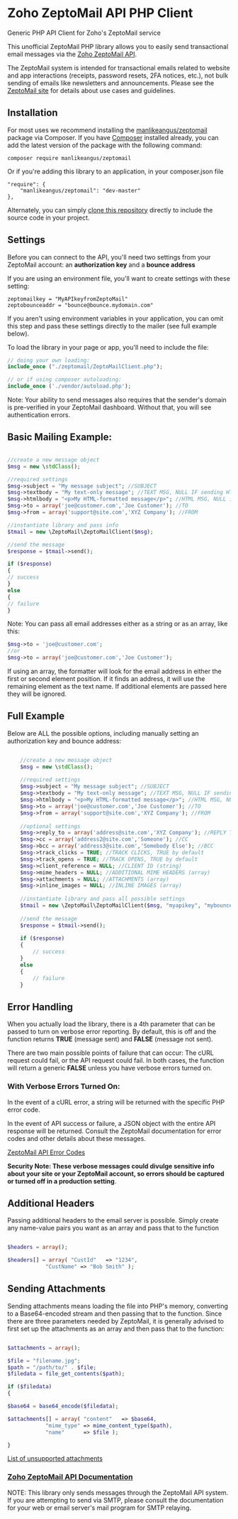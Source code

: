 # Zoho ZeptoMail API PHP Client

Generic PHP API Client for Zoho's ZeptoMail service

This unofficial ZeptoMail PHP library allows you to easily send transactional email messages via the [Zoho ZeptoMail API](https://www.zoho.com/zeptomail/). 

The ZeptoMail system is intended for transactional emails related to website and app interactions (receipts, password resets, 2FA notices, etc.), not bulk sending of emails like newsletters and announcements. 
Please see the [ZeptoMail site](https://www.zoho.com/zeptomail/) for details about use cases and guidelines.

## Installation

For most uses we recommend installing the [manlikeangus/zeptomail](https://packagist.org/packages/manlikeangus/zeptomail) package via Composer. If you have [Composer](https://getcomposer.org) installed already, you can add the latest version of the package with the following command:

```
composer require manlikeangus/zeptomail
```

Or if you're adding this library to an application, in your composer.json file

```
"require": {
	"manlikeangus/zeptomail": "dev-master"
},

```

Alternately, you can simply [clone this repository](https://github.com/manlikeangus/zeptomail.git) directly to include the source code in your project.

## Settings

Before you can connect to the API, you'll need two settings from your ZeptoMail account: an **authorization key** and a **bounce address**

If you are using an environment file, you'll want to create settings with these setting:

```
zeptomailkey = "MyAPIkeyfromZeptoMail"
zeptobounceaddr = "bounce@bounce.mydomain.com"
```

If you aren't using environment variables in your application, you can omit this step and pass these settings directly to the mailer (see full example below).

To load the library in your page or app, you'll need to include the file:

```PHP 
// doing your own loading:
include_once ("./zeptomail/ZeptoMailClient.php");

// or if using composer autoloading: 
include_once ('./vendor/autoload.php'); 

```

Note: Your ability to send messages also requires that the sender's domain is pre-verified in your ZeptoMail dashboard. Without that, you will see authentication errors.


## Basic Mailing Example:

```PHP 

//create a new message object
$msg = new \stdClass();

//required settings
$msg->subject = "My message subject"; //SUBJECT
$msg->textbody = "My text-only message"; //TEXT MSG, NULL IF sending HTML
$msg->htmlbody = "<p>My HTML-formatted message</p>"; //HTML MSG, NULL if sending TEXT
$msg->to = array('joe@customer.com','Joe Customer'); //TO
$msg->from = array('support@site.com','XYZ Company'); //FROM

//instantiate library and pass info
$tmail = new \ZeptoMail\ZeptoMailClient($msg);

//send the message
$response = $tmail->send();

if ($response)
{
// success
} 
else 
{
// failure
}

```

Note: You can pass all email addresses either as a string or as an array, like this:

```PHP 
$msg->to = 'joe@customer.com'; 
//or
$msg->to = array('joe@customer.com','Joe Customer');
```
If using an array, the formatter will look for the email address in either the first or second element position. If it finds an address, it will use the remaining element as the text name. If additional elements are passed here they will be ignored.

## Full Example

Below are ALL the possible options, including manually setting an authorization key and bounce address:

```PHP 

	//create a new message object
	$msg = new \stdClass();
	
	//required settings
	$msg->subject = "My message subject"; //SUBJECT
	$msg->textbody = "My text-only message"; //TEXT MSG, NULL IF sending HTML
	$msg->htmlbody = "<p>My HTML-formatted message</p>"; //HTML MSG, NULL if sending TEXT
	$msg->to = array('joe@customer.com','Joe Customer'); //TO
	$msg->from = array('support@site.com','XYZ Company'); //FROM
	
	//optional settings
	$msg->reply_to = array('address@site.com','XYZ Company'); //REPLY TO
	$msg->cc = array('address2@site.com','Someone'); //CC
	$msg->bcc = array('address3@site.com','Somebody Else'); //BCC
	$msg->track_clicks = TRUE; //TRACK CLICKS, TRUE by default
	$msg->track_opens = TRUE; //TRACK OPENS, TRUE by default
	$msg->client_reference = NULL; //CLIENT ID (string)
	$msg->mime_headers = NULL; //ADDITIONAL MIME HEADERS (array)
	$msg->attachments = NULL; //ATTACHMENTS (array)
	$msg->inline_images = NULL; //INLINE IMAGES (array)
	
	//instantiate library and pass all possible settings
	$tmail = new \ZeptoMail\ZeptoMailClient($msg, "myapikey", "mybounce@address.com", TRUE);
	
	//send the message
	$response = $tmail->send();
			
	if ($response)
	{
		// success
	} 
	else 
	{
		// failure
	}

```

## Error Handling

When you actually load the library, there is a 4th parameter that can be passed to turn on verbose error reporting. By default, this is off and the function returns **TRUE** (message sent) and **FALSE** (message not sent).

There are two main possible points of failure that can occur: The cURL request could fail, or the API request could fail. In both cases, the function will return a generic **FALSE** unless you have verbose errors turned on. 

### With Verbose Errors Turned On:

In the event of a cURL error, a string will be returned with the specific PHP error code.

In the event of API success or failure, a JSON object with the entire API response will be returned. Consult the ZeptoMail documentation for error codes and other details about these messages.

[ZeptoMail API Error Codes](https://www.zoho.com/zeptomail/help/api/error-codes.html)

**Security Note: These verbose messages could divulge sensitive info about your site or your ZeptoMail account, so errors should be captured or turned off in a production setting**.

## Additional Headers

Passing additional headers to the email server is possible. Simply create any name-value pairs you want as an array and pass that to the function

```PHP 

$headers = array();

$headers[] = array( "CustId"   => "1234",
		    "CustName" => "Bob Smith" );

```

## Sending Attachments

Sending attachments means loading the file into PHP's memory, converting to a Base64-encoded stream and then passing that to the function. Since there are three parameters needed by ZeptoMail, it is generally advised to first set up the attachments as an array and then pass that to the function:

```PHP 

$attachments = array();

$file = "filename.jpg";
$path = "/path/to/" . $file;
$filedata = file_get_contents($path);

if ($filedata) 
{

$base64 = base64_encode($filedata);

$attachments[] = array( "content"   => $base64,
			"mime_type" => mime_content_type($path),
			"name"      => $file );

}

```

[List of unsupported attachments](https://www.zoho.com/zeptomail/help/file-cache.html#alink-un-sup-for)


### [Zoho ZeptoMail API Documentation](https://www.zoho.com/zeptomail/help/introduction.html)

NOTE: This library only sends messages through the ZeptoMail API system. If you are attempting to send via SMTP, please consult the documentation for your web or email server's mail program for SMTP relaying.
